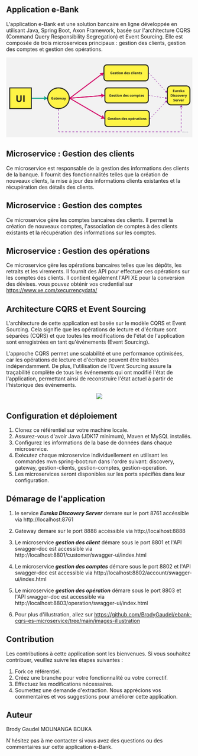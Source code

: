 ## Application e-Bank
L'application e-Bank est une solution bancaire en ligne développée en utilisant Java, Spring Boot, Axon Framework, basée sur l'architecture CQRS (Command Query Responsibility Segregation) et Event Sourcing. Elle est composée de trois microservices principaux : gestion des clients, gestion des comptes et gestion des opérations.
<p  align="center">
<img src="https://raw.githubusercontent.com/BrodyGaudel/ebank-cqrs-es-microservice/cf3bb833abbdc7e9b9db83d8d40c1bc73ad9de85/microservice.jpg?token=GHSAT0AAAAAAB54F5TFIUPWQBBQA4IYIPN6ZDMBLWQ">             
<br>

## Microservice : Gestion des clients
Ce microservice est responsable de la gestion des informations des clients de la banque. Il fournit des fonctionnalités telles que la création de nouveaux clients, la mise à jour des informations clients existantes et la récupération des détails des clients.

## Microservice : Gestion des comptes
Ce microservice gère les comptes bancaires des clients. Il permet la création de nouveaux comptes, l'association de comptes à des clients existants et la récupération des informations sur les comptes.

## Microservice : Gestion des opérations
Ce microservice gère les opérations bancaires telles que les dépôts, les retraits et les virements. Il fournit des API pour effectuer ces opérations sur les comptes des clients. Il contient également l'API XE pour la conversion des dévises. vous pouvez obténir vos credential sur https://www.xe.com/xecurrencydata/ 

## Architecture CQRS et Event Sourcing
L'architecture de cette application est basée sur le modèle CQRS et Event Sourcing. Cela signifie que les opérations de lecture et d'écriture sont séparées (CQRS) et que toutes les modifications de l'état de l'application sont enregistrées en tant qu'événements (Event Sourcing).

L'approche CQRS permet une scalabilité et une performance optimisées, car les opérations de lecture et d'écriture peuvent être traitées indépendamment. De plus, l'utilisation de l'Event Sourcing assure la traçabilité complète de tous les événements qui ont modifié l'état de l'application, permettant ainsi de reconstruire l'état actuel à partir de l'historique des événements.
<p  align="center">
<img src="https://user-images.githubusercontent.com/57298219/199542569-0782f133-8b66-4412-a447-a21788b8f735.jpg">             
<br>


## Configuration et déploiement
1. Clonez ce référentiel sur votre machine locale.
2. Assurez-vous d'avoir Java (JDK17 minimum), Maven et MySQL installés.
3. Configurez les informations de la base de données dans chaque microservice.
4. Exécutez chaque microservice individuellement en utilisant les commandes mvn spring-boot:run dans l'ordre suivant: discovery, gateway, gestion-clients, gestion-comptes, gestion-operation.
5. Les microservices seront disponibles sur les ports spécifiés dans leur configuration.

## Démarage de l'application
1. le service ***Eureka Discovery Server*** demare sur le port 8761 accéssible via http://localhost:8761 
2. Gateway demare sur le port 8888 accéssible via http://localhost:8888
3. Le microservice ***gestion des client*** démare sous le port 8801 et l'API swagger-doc est accessible via http://localhost:8801/customer/swagger-ui/index.html
4. Le microservice ***gestion des comptes*** démare sous le port 8802 et l'API swagger-doc est accessible via http://localhost:8802/account/swagger-ui/index.html
5. Le microservice ***gestion des opération*** démare sous le port 8803 et l'API swagger-doc est accessible via http://localhost:8803/operation/swagger-ui/index.html

6. Pour plus d'illustration, allez sur https://github.com/BrodyGaudel/ebank-cqrs-es-microservice/tree/main/images-illustration

## Contribution
Les contributions à cette application sont les bienvenues. Si vous souhaitez contribuer, veuillez suivre les étapes suivantes :

1. Fork ce référentiel.
2. Créez une branche pour votre fonctionnalité ou votre correctif.
3. Effectuez les modifications nécessaires.
4. Soumettez une demande d'extraction.
Nous apprécions vos commentaires et vos suggestions pour améliorer cette application.


## Auteur
Brody Gaudel MOUNANGA BOUKA

N'hésitez pas à me contacter si vous avez des questions ou des commentaires sur cette application e-Bank.